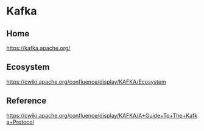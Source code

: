 # Kafka

## Home

https://kafka.apache.org/

## Ecosystem

https://cwiki.apache.org/confluence/display/KAFKA/Ecosystem

## Reference

https://cwiki.apache.org/confluence/display/KAFKA/A+Guide+To+The+Kafka+Protocol







